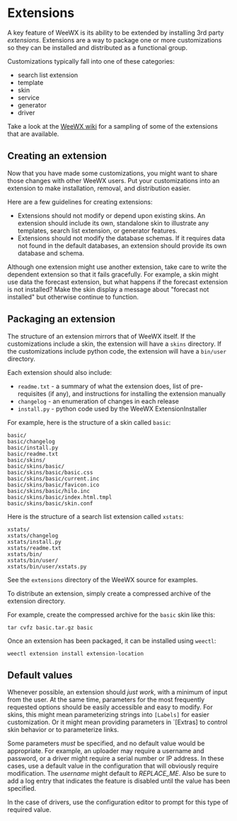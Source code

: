 # Extensions

A key feature of WeeWX is its ability to be extended by installing 3rd
party *extensions*. Extensions are a way to package one or more
customizations so they can be installed and distributed as a functional
group.

Customizations typically fall into one of these categories:

-   search list extension
-   template
-   skin
-   service
-   generator
-   driver

Take a look at the [WeeWX wiki](https://github.com/weewx/weewx/wiki) for
a sampling of some of the extensions that are available.

## Creating an extension

Now that you have made some customizations, you might want to share
those changes with other WeeWX users. Put your customizations into an
extension to make installation, removal, and distribution easier.

Here are a few guidelines for creating extensions:

-   Extensions should not modify or depend upon existing skins. An
    extension should include its own, standalone skin to illustrate any
    templates, search list extension, or generator features.
-   Extensions should not modify the database schemas. If it requires
    data not found in the default databases, an extension should provide
    its own database and schema.

Although one extension might use another extension, take care to write
the dependent extension so that it fails gracefully. For example, a skin
might use data the forecast extension, but what happens if the forecast
extension is not installed? Make the skin display a message about
"forecast not installed" but otherwise continue to function.

## Packaging an extension

The structure of an extension mirrors that of WeeWX itself. If the
customizations include a skin, the extension will have a `skins`
directory. If the customizations include python code, the extension will
have a `bin/user` directory.

Each extension should also include:

-   `readme.txt` - a summary of what the extension does, list of
    pre-requisites (if any), and instructions for installing the
    extension manually
-   `changelog` - an enumeration of changes in each release
-   `install.py` - python code used by the WeeWX
    ExtensionInstaller

For example, here is the structure of a skin called `basic`:

```
basic/
basic/changelog
basic/install.py
basic/readme.txt
basic/skins/
basic/skins/basic/
basic/skins/basic/basic.css
basic/skins/basic/current.inc
basic/skins/basic/favicon.ico
basic/skins/basic/hilo.inc
basic/skins/basic/index.html.tmpl
basic/skins/basic/skin.conf
```

Here is the structure of a search list extension called `xstats`:

```
xstats/
xstats/changelog
xstats/install.py
xstats/readme.txt
xstats/bin/
xstats/bin/user/
xstats/bin/user/xstats.py
```

See the `extensions` directory of the WeeWX source for examples.

To distribute an extension, simply create a compressed archive of the
extension directory.

For example, create the compressed archive for the `basic` skin
like this:

    tar cvfz basic.tar.gz basic

Once an extension has been packaged, it can be installed using `weectl`:

    weectl extension install extension-location

## Default values

Whenever possible, an extension should *just work*, with a minimum of
input from the user. At the same time, parameters for the most
frequently requested options should be easily accessible and easy to
modify. For skins, this might mean parameterizing strings into
`[Labels]` for easier customization. Or it might mean providing
parameters in `[Extras] to control skin behavior or to
parameterize links.

Some parameters *must* be specified, and no default value would be
appropriate. For example, an uploader may require a username and
password, or a driver might require a serial number or IP address. In
these cases, use a default value in the configuration that will
obviously require modification. The *username* might default to
*REPLACE_ME*. Also be sure to add a log entry that indicates the feature
is disabled until the value has been specified.

In the case of drivers, use the configuration editor to prompt for this
type of required value.
